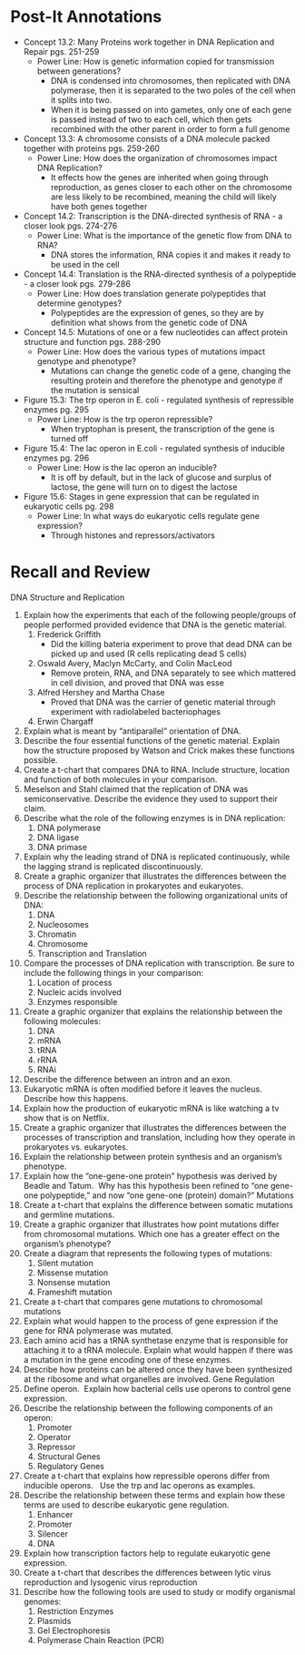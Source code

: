 # Post-It Annotations

- Concept 13.2: Many Proteins work together in DNA Replication and Repair pgs. 251-259
	- Power Line: How is genetic information copied for transmission between generations?
		- DNA is condensed into chromosomes, then replicated with DNA polymerase, then it is separated to the two poles of the cell when it splits into two.
		- When it is being passed on into gametes, only one of each gene is passed instead of two to each cell, which then gets recombined with the other parent in order to form a full genome
- Concept 13.3: A chromosome consists of a DNA molecule packed together with proteins pgs. 259-260
	- Power Line: How does the organization of chromosomes impact DNA Replication?
		- It effects how the genes are inherited when going through reproduction, as genes closer to each other on the chromosome are less likely to be recombined, meaning the child will likely have both genes together
- Concept 14.2: Transcription is the DNA-directed synthesis of RNA - a closer look pgs. 274-276
	- Power Line: What is the importance of the genetic flow from DNA to RNA?
		- DNA stores the information, RNA copies it and makes it ready to be used in the cell
- Concept 14.4: Translation is the RNA-directed synthesis of a polypeptide - a closer look pgs. 279-286
	- Power Line: How does translation generate polypeptides that determine genotypes?
		- Polypeptides are the expression of genes, so they are by definition what shows from the genetic code of DNA
- Concept 14.5: Mutations of one or a few nucleotides can affect protein structure and function pgs. 288-290
	- Power Line: How does the various types of mutations impact genotype and phenotype?
		- Mutations can change the genetic code of a gene, changing the resulting protein and therefore the phenotype and genotype if the mutation is sensical
- Figure 15.3: The trp operon in E. coli - regulated synthesis of repressible enzymes pg. 295
	- Power Line: How is the trp operon repressible?
		- When tryptophan is present, the transcription of the gene is turned off
- Figure 15.4: The lac operon in E.coli - regulated synthesis of inducible enzymes pg. 296
	- Power Line: How is the lac operon an inducible?
		- It is off by default, but in the lack of glucose and surplus of lactose, the gene will turn on to digest the lactose
- Figure 15.6: Stages in gene expression that can be regulated in eukaryotic cells pg. 298
	- Power Line: In what ways do eukaryotic cells regulate gene expression?
		- Through histones and repressors/activators

# Recall and Review
  DNA Structure and Replication
1. Explain how the experiments that each of the following people/groups of people performed provided evidence that DNA is the genetic material.
	1. Frederick Griffith
		- Did the killing bateria experiment to prove that dead DNA can be picked up and used (R cells replicating dead S cells)
	2. Oswald Avery, Maclyn McCarty, and Colin MacLeod
		- Remove protein, RNA, and DNA separately to see which mattered in cell division, and proved that DNA was esse
	3. Alfred Hershey and Martha Chase
		- Proved that DNA was the carrier of genetic material through experiment with radiolabeled bacteriophages
	4. Erwin Chargaff 
2. Explain what is meant by “antiparallel” orientation of DNA.
3. Describe the four essential functions of the genetic material.  Explain how the structure proposed by Watson and Crick makes these functions possible.
4. Create a t-chart that compares DNA to RNA.  Include structure, location and function of both molecules in your comparison.
5. Meselson and Stahl claimed that the replication of DNA was semiconservative.  Describe the evidence they used to support their claim.
6. Describe what the role of the following enzymes is in DNA replication: 
	1. DNA polymerase
	2. DNA ligase 
	3. DNA primase
7. Explain why the leading strand of DNA is replicated continuously, while the lagging strand is replicated discontinuously.
8. Create a graphic organizer that illustrates the differences between the process of DNA replication in prokaryotes and eukaryotes.
9. Describe the relationship between the following organizational units of DNA: 
	1. DNA
	2. Nucleosomes
	3. Chromatin
	4. Chromosome
	5. Transcription and Translation
10. Compare the processes of DNA replication with transcription.  Be sure to include the following things in your comparison: 
	1. Location of process	
	2. Nucleic acids involved
	3. Enzymes responsible
11. Create a graphic organizer that explains the relationship between the following molecules: 
	1. DNA
	2. mRNA
	3. tRNA
	4. rRNA
	5. RNAi
12. Describe the difference between an intron and an exon. 
13. Eukaryotic mRNA is often modified before it leaves the nucleus. Describe how this happens.
14. Explain how the production of eukaryotic mRNA is like watching a tv show that is on Netflix.
15. Create a graphic organizer that illustrates the differences between the processes of transcription and translation, including how they operate in prokaryotes vs. eukaryotes.
16. Explain the relationship between protein synthesis and an organism’s phenotype.
17. Explain how the “one-gene-one protein” hypothesis was derived by Beadle and Tatum.  Why has this hypothesis been refined to “one gene-one polypeptide,” and now “one gene-one (protein) domain?”
  Mutations
18. Create a t-chart that explains the difference between somatic mutations and germline mutations.
19. Create a graphic organizer that illustrates how point mutations differ from chromosomal mutations.  Which one has a greater effect on the organism’s phenotype?
20. Create a diagram that represents the following types of mutations:
	1. Silent mutation
	2. Missense mutation
	3. Nonsense mutation
	4. Frameshift mutation
21. Create a t-chart that compares gene mutations to chromosomal mutations
22. Explain what would happen to the process of gene expression if the gene for RNA polymerase was mutated.
23. Each amino acid has a tRNA synthetase enzyme that is responsible for attaching it to a tRNA molecule. Explain what would happen if there was a mutation in the gene encoding one of these enzymes.
24. Describe how proteins can be altered once they have been synthesized at the ribosome and what organelles are involved.
  Gene Regulation
25. Define operon.  Explain how bacterial cells use operons to control gene expression. 
26. Describe the relationship between the following components of an operon: 
	1. Promoter
	2. Operator
	3. Repressor
	4. Structural Genes
	5. Regulatory Genes
27. Create a t-chart that explains how repressible operons differ from inducible operons.   Use the trp and lac operons as examples.
28. Describe the relationship between these terms and explain how these terms are used to describe eukaryotic gene regulation.
	1. Enhancer
	2. Promoter
	3. Silencer
	4. DNA
29. Explain how transcription factors help to regulate eukaryotic gene expression.
30. Create a t-chart that describes the differences between lytic virus reproduction and lysogenic virus reproduction
31. Describe how the following tools are used to study or modify organismal genomes: 
	1. Restriction Enzymes
	2. Plasmids
	3. Gel Electrophoresis
	4. Polymerase Chain Reaction (PCR)
